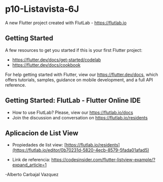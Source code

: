 # p10-Listavista-6J

A new Flutter project created with FlutLab - https://flutlab.io

## Getting Started

A few resources to get you started if this is your first Flutter project:

- https://flutter.dev/docs/get-started/codelab
- https://flutter.dev/docs/cookbook

For help getting started with Flutter, view our
https://flutter.dev/docs, which offers tutorials,
samples, guidance on mobile development, and a full API reference.

## Getting Started: FlutLab - Flutter Online IDE

- How to use FlutLab? Please, view our https://flutlab.io/docs
- Join the discussion and conversation on https://flutlab.io/residents


## Aplicacion de List View

- Propiedades de list view: [https://flutlab.io/residents](https://flutlab.io/editor/0b70231d-5820-4ecb-8579-5fada01afad5)

  
- Link de referencia: https://codesinsider.com/flutter-listview-example/?expand_article=1

-Alberto Carbajal Vazquez 
